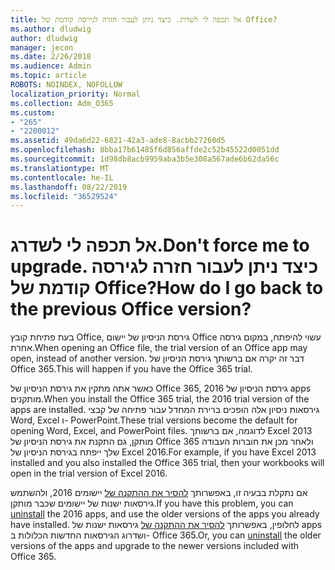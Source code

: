 ```yaml
---
title: אל תכפה לי לשדרג. כיצד ניתן לעבור חזרה לגירסה קודמת של Office?
ms.author: dludwig
author: dludwig
manager: jecon
ms.date: 2/26/2018
ms.audience: Admin
ms.topic: article
ROBOTS: NOINDEX, NOFOLLOW
localization_priority: Normal
ms.collection: Adm_O365
ms.custom:
- "265"
- "2200012"
ms.assetid: 49da6d22-6821-42a3-ade8-8acbb27260d5
ms.openlocfilehash: 8bba17b61485f6d856affde2c52b45522d0051dd
ms.sourcegitcommit: 1d98db8acb9959aba3b5e308a567ade6b62da56c
ms.translationtype: MT
ms.contentlocale: he-IL
ms.lasthandoff: 08/22/2019
ms.locfileid: "36529524"
---
```

# <a name="dont-force-me-to-upgrade-how-do-i-go-back-to-the-previous-office-version"></a><span data-ttu-id="58210-103">אל תכפה לי לשדרג.</span><span class="sxs-lookup"><span data-stu-id="58210-103">Don't force me to upgrade.</span></span> <span data-ttu-id="58210-104">כיצד ניתן לעבור חזרה לגירסה קודמת של Office?</span><span class="sxs-lookup"><span data-stu-id="58210-104">How do I go back to the previous Office version?</span></span>

<span data-ttu-id="58210-105">בעת פתיחת קובץ Office, גירסת הניסיון של יישום Office עשוי להיפתח, במקום גירסה אחרת.</span><span class="sxs-lookup"><span data-stu-id="58210-105">When opening an Office file, the trial version of an Office app may open, instead of another version.</span></span> <span data-ttu-id="58210-106">דבר זה יקרה אם ברשותך גירסת הניסיון של Office 365.</span><span class="sxs-lookup"><span data-stu-id="58210-106">This will happen if you have the Office 365 trial.</span></span>
  
<span data-ttu-id="58210-107">כאשר אתה מתקין את גירסת הניסיון של Office 365, 2016 גירסת הניסיון של apps מותקנים.</span><span class="sxs-lookup"><span data-stu-id="58210-107">When you install the Office 365 trial, the 2016 trial version of the apps are installed.</span></span> <span data-ttu-id="58210-108">גירסאות ניסיון אלה הופכים ברירת המחדל עבור פתיחה של קבצי Word, Excel ו- PowerPoint.</span><span class="sxs-lookup"><span data-stu-id="58210-108">These trial versions become the default for opening Word, Excel, and PowerPoint files.</span></span> <span data-ttu-id="58210-109">לדוגמה, אם ברשותך Excel 2013 מותקן, גם התקנת את גירסת הניסיון של Office 365 ולאחר מכן את חוברות העבודה שלך ייפתח בגירסת הניסיון של Excel 2016.</span><span class="sxs-lookup"><span data-stu-id="58210-109">For example, if you have Excel 2013 installed and you also installed the Office 365 trial, then your workbooks will open in the trial version of Excel 2016.</span></span>
  
<span data-ttu-id="58210-110">אם נתקלת בבעיה זו, באפשרותך [להסיר את ההתקנה של](https://support.office.com/article/9dd49b83-264a-477a-8fcc-2fdf5dbf61d8.aspx) יישומים 2016, ולהשתמש גירסאות ישנות של יישומים שכבר מותקן.</span><span class="sxs-lookup"><span data-stu-id="58210-110">If you have this problem, you can [uninstall](https://support.office.com/article/9dd49b83-264a-477a-8fcc-2fdf5dbf61d8.aspx) the 2016 apps, and use the older versions of the apps you already have installed.</span></span> <span data-ttu-id="58210-111">לחלופין, באפשרותך [להסיר את ההתקנה של](https://support.office.com/article/9dd49b83-264a-477a-8fcc-2fdf5dbf61d8.aspx) גירסאות ישנות של apps ושדרוג הגירסאות החדשות הכלולות ב- Office 365.</span><span class="sxs-lookup"><span data-stu-id="58210-111">Or, you can [uninstall](https://support.office.com/article/9dd49b83-264a-477a-8fcc-2fdf5dbf61d8.aspx) the older versions of the apps and upgrade to the newer versions included with Office 365.</span></span>
